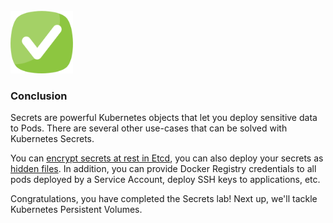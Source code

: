 <br>

<img src="./assets/done.png" alt="drawing" width="100"/> 

<br>

###  Conclusion

Secrets are powerful Kubernetes objects that let you deploy sensitive data to Pods. There are several other use-cases that can be solved with Kubernetes Secrets.

You can [encrypt secrets at rest in Etcd](https://kubernetes.io/docs/tasks/administer-cluster/encrypt-data/), you can also deploy your secrets as [hidden files](https://kubernetes.io/docs/concepts/configuration/secret/#use-cases). In addition, you can provide Docker Registry credentials to all pods deployed by a Service Account, deploy SSH keys to applications, etc.

Congratulations, you have completed the Secrets lab! Next up, we'll tackle Kubernetes Persistent Volumes.
